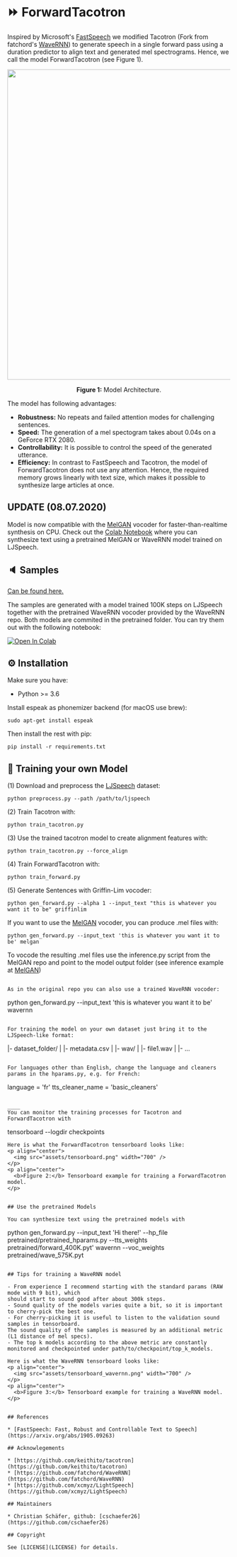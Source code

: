 # ⏩ ForwardTacotron

Inspired by Microsoft's [FastSpeech](https://www.microsoft.com/en-us/research/blog/fastspeech-new-text-to-speech-model-improves-on-speed-accuracy-and-controllability/)
we modified Tacotron (Fork from fatchord's [WaveRNN](https://github.com/fatchord/WaveRNN)) to generate speech in a single forward pass using a duration predictor to align text and generated mel spectrograms. Hence, we call the model ForwardTacotron (see Figure 1).

<p align="center">
  <img src="assets/model.png" width="700" />
</p>
<p align="center">
  <b>Figure 1:</b> Model Architecture.
</p>

The model has following advantages:
- **Robustness:** No repeats and failed attention modes for challenging sentences.
- **Speed:** The generation of a mel spectogram takes about 0.04s on a GeForce RTX 2080.
- **Controllability:** It is possible to control the speed of the generated utterance.
- **Efficiency:** In contrast to FastSpeech and Tacotron, the model of ForwardTacotron
does not use any attention. Hence, the required memory grows linearly with text size, which makes it possible to synthesize large articles at once.


## UPDATE (08.07.2020)
Model is now compatible with the [MelGAN](https://github.com/seungwonpark/melgan) vocoder for faster-than-realtime synthesis on CPU.
Check out the [Colab Notebook](https://colab.research.google.com/github/as-ideas/ForwardTacotron/blob/master/notebooks/synthesize.ipynb) where you can synthesize text using a pretrained MelGAN or WaveRNN model trained on LJSpeech.

## 🔈 Samples

[Can be found here.](https://as-ideas.github.io/ForwardTacotron/)

The samples are generated with a model trained 100K steps on LJSpeech together with the pretrained WaveRNN vocoder
provided by the WaveRNN repo. Both models are commited in the pretrained folder. You can try them out with the following notebook:  

[![Open In Colab](https://colab.research.google.com/assets/colab-badge.svg)](https://colab.research.google.com/github/as-ideas/ForwardTacotron/blob/master/notebooks/synthesize.ipynb)

## ⚙️ Installation

Make sure you have:

* Python >= 3.6

Install espeak as phonemizer backend (for macOS use brew):
```
sudo apt-get install espeak
```

Then install the rest with pip:
```
pip install -r requirements.txt
```

## 🚀 Training your own Model

(1) Download and preprocess the [LJSpeech](https://keithito.com/LJ-Speech-Dataset/) dataset:
 ```
python preprocess.py --path /path/to/ljspeech
```
(2) Train Tacotron with:
```
python train_tacotron.py
```
(3) Use the trained tacotron model to create alignment features with:
```
python train_tacotron.py --force_align
```
(4) Train ForwardTacotron with:
```
python train_forward.py
```
(5) Generate Sentences with Griffin-Lim vocoder:
```
python gen_forward.py --alpha 1 --input_text "this is whatever you want it to be" griffinlim
```
If you want to use the [MelGAN](https://github.com/seungwonpark/melgan) vocoder, you can produce .mel files with:
```
python gen_forward.py --input_text 'this is whatever you want it to be' melgan
```
To vocode the resulting .mel files use the inference.py script from the MelGAN repo and point to the model output folder (see inference example at [MelGAN](https://github.com/seungwonpark/melgan))
```

As in the original repo you can also use a trained WaveRNN vocoder:
```
python gen_forward.py --input_text 'this is whatever you want it to be' wavernn
```

For training the model on your own dataset just bring it to the LJSpeech-like format:
```
|- dataset_folder/
|   |- metadata.csv
|   |- wav/
|       |- file1.wav
|       |- ...
```

For languages other than English, change the language and cleaners params in the hparams.py, e.g. for French:
```
language = 'fr'
tts_cleaner_name = 'basic_cleaners'
```

____
You can monitor the training processes for Tacotron and ForwardTacotron with 
```
tensorboard --logdir checkpoints
```
Here is what the ForwardTacotron tensorboard looks like:
<p align="center">
  <img src="assets/tensorboard.png" width="700" />
</p>
<p align="center">
  <b>Figure 2:</b> Tensorboard example for training a ForwardTacotron model.
</p>


## Use the pretrained Models

You can synthesize text using the pretrained models with
```
python gen_forward.py --input_text 'Hi there!' --hp_file pretrained/pretrained_hparams.py --tts_weights pretrained/forward_400K.pyt' wavernn --voc_weights pretrained/wave_575K.pyt

```

## Tips for training a WaveRNN model

- From experience I recommend starting with the standard params (RAW mode with 9 bit), which
should start to sound good after about 300k steps.
- Sound quality of the models varies quite a bit, so it is important to cherry-pick the best one.
- For cherry-picking it is useful to listen to the validation sound samples in tensorboard. 
The sound quality of the samples is measured by an additional metric (L1 distance of mel specs).
- The top k models according to the above metric are constantly monitored and checkpointed under path/to/checkpoint/top_k_models.

Here is what the WaveRNN tensorboard looks like:
<p align="center">
  <img src="assets/tensorboard_wavernn.png" width="700" />
</p>
<p align="center">
  <b>Figure 3:</b> Tensorboard example for training a WaveRNN model.
</p>


## References

* [FastSpeech: Fast, Robust and Controllable Text to Speech](https://arxiv.org/abs/1905.09263)

## Acknowlegements

* [https://github.com/keithito/tacotron](https://github.com/keithito/tacotron)
* [https://github.com/fatchord/WaveRNN](https://github.com/fatchord/WaveRNN)
* [https://github.com/xcmyz/LightSpeech](https://github.com/xcmyz/LightSpeech)

## Maintainers

* Christian Schäfer, github: [cschaefer26](https://github.com/cschaefer26)

## Copyright

See [LICENSE](LICENSE) for details.
